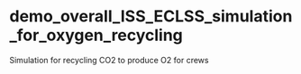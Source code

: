 # demo_overall_ISS_ECLSS_simulation_for_oxygen_recycling
Simulation for recycling CO2 to produce O2 for crews
